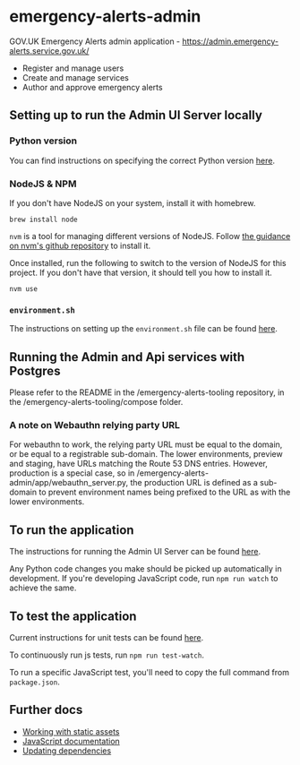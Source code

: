 # emergency-alerts-admin

GOV.UK Emergency Alerts admin application - https://admin.emergency-alerts.service.gov.uk/

 - Register and manage users
 - Create and manage services
 - Author and approve emergency alerts

## Setting up to run the Admin UI Server locally

### Python version

You can find instructions on specifying the correct Python version [here](https://gds-ea.atlassian.net/wiki/spaces/EA/pages/192217089/Setting+up+Local+Development+Environment#Setting-Python-Version).

### NodeJS & NPM

If you don't have NodeJS on your system, install it with homebrew.

```shell
brew install node
```

`nvm` is a tool for managing different versions of NodeJS. Follow [the guidance on nvm's github repository](https://github.com/nvm-sh/nvm#installing-and-updating) to install it.

Once installed, run the following to switch to the version of NodeJS for this project. If you don't
have that version, it should tell you how to install it.

```shell
nvm use
```

### `environment.sh`

The instructions on setting up the `environment.sh` file can be found [here](https://gds-ea.atlassian.net/wiki/spaces/EA/pages/192217089/Setting+up+Local+Development+Environment#Getting-Admin-UI-setup).

## Running the Admin and Api services with Postgres

Please refer to the README in the /emergency-alerts-tooling repository, in the /emergency-alerts-tooling/compose folder.

### A note on Webauthn relying party URL

For webauthn to work, the relying party URL must be equal to the domain, or be equal to a registrable sub-domain.  The lower environments, preview and staging, have URLs matching the Route 53 DNS entries. However, production is a special case, so in /emergency-alerts-admin/app/webauthn_server.py, the production URL is defined as a sub-domain to prevent environment names being prefixed to the URL as with the lower environments.

## To run the application

The instructions for running the Admin UI Server can be found [here](https://gds-ea.atlassian.net/wiki/spaces/EA/pages/192217089/Setting+up+Local+Development+Environment#Run-the-Admin-UI-Server).

Any Python code changes you make should be picked up automatically in development. If you're developing JavaScript code, run `npm run watch` to achieve the same.

## To test the application

Current instructions for unit tests can be found [here](https://gds-ea.atlassian.net/wiki/spaces/EA/pages/192217089/Setting+up+Local+Development+Environment#Running-the-Unit-Tests).

To continuously run js tests, run `npm run test-watch`.

To run a specific JavaScript test, you'll need to copy the full command from `package.json`.

## Further docs

- [Working with static assets](docs/static-assets.md)
- [JavaScript documentation](https://github.com/alphagov/notifications-manuals/wiki/JavaScript-Documentation)
- [Updating dependencies](https://github.com/alphagov/notifications-manuals/wiki/Dependencies)
